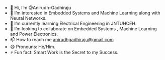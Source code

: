 - 👋 Hi, I’m @Anirudh-Gadhiraju
- 👀 I’m interested in Embedded Systems and Machine Learning along with Neural Networks.
- 🌱 I’m currently learning Electrical Engineering in JNTUHCEH.
- 💞️ I’m looking to collaborate on Embedded Systems , Machine Learning and Power Electronics.
- 📫 How to reach me anirudhgadhiraju@gmail.com
- 😄 Pronouns: He/Him.
- ⚡ Fun fact: Smart Work is the Secret to my Success.

<!---
Anirudh-Gadhiraju/Anirudh-Gadhiraju is a ✨ special ✨ repository because its `README.md` (this file) appears on your GitHub profile.
You can click the Preview link to take a look at your changes.
--->
